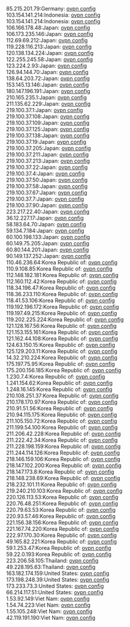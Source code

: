 85.215.201.79:Germany: [ovpn config](vpn/85_215_201_79.ovpn)  
103.154.141.214:Indonesia: [ovpn config](vpn/103_154_141_214.ovpn)  
103.154.141.214:Indonesia: [ovpn config](vpn/103_154_141_214.ovpn)  
106.166.178.48:Japan: [ovpn config](vpn/106_166_178_48.ovpn)  
106.173.235.146:Japan: [ovpn config](vpn/106_173_235_146.ovpn)  
112.69.69.212:Japan: [ovpn config](vpn/112_69_69_212.ovpn)  
119.228.116.213:Japan: [ovpn config](vpn/119_228_116_213.ovpn)  
120.138.134.224:Japan: [ovpn config](vpn/120_138_134_224.ovpn)  
122.255.245.58:Japan: [ovpn config](vpn/122_255_245_58.ovpn)  
123.224.2.93:Japan: [ovpn config](vpn/123_224_2_93.ovpn)  
126.94.144.70:Japan: [ovpn config](vpn/126_94_144_70.ovpn)  
138.64.203.72:Japan: [ovpn config](vpn/138_64_203_72.ovpn)  
153.145.13.146:Japan: [ovpn config](vpn/153_145_13_146.ovpn)  
180.147.196.191:Japan: [ovpn config](vpn/180_147_196_191.ovpn)  
210.165.235.1:Japan: [ovpn config](vpn/210_165_235_1.ovpn)  
211.135.62.229:Japan: [ovpn config](vpn/211_135_62_229.ovpn)  
219.100.37.1:Japan: [ovpn config](vpn/219_100_37_1.ovpn)  
219.100.37.108:Japan: [ovpn config](vpn/219_100_37_108.ovpn)  
219.100.37.109:Japan: [ovpn config](vpn/219_100_37_109.ovpn)  
219.100.37.125:Japan: [ovpn config](vpn/219_100_37_125.ovpn)  
219.100.37.138:Japan: [ovpn config](vpn/219_100_37_138.ovpn)  
219.100.37.19:Japan: [ovpn config](vpn/219_100_37_19.ovpn)  
219.100.37.205:Japan: [ovpn config](vpn/219_100_37_205.ovpn)  
219.100.37.211:Japan: [ovpn config](vpn/219_100_37_211.ovpn)  
219.100.37.213:Japan: [ovpn config](vpn/219_100_37_213.ovpn)  
219.100.37.22:Japan: [ovpn config](vpn/219_100_37_22.ovpn)  
219.100.37.4:Japan: [ovpn config](vpn/219_100_37_4.ovpn)  
219.100.37.50:Japan: [ovpn config](vpn/219_100_37_50.ovpn)  
219.100.37.58:Japan: [ovpn config](vpn/219_100_37_58.ovpn)  
219.100.37.67:Japan: [ovpn config](vpn/219_100_37_67.ovpn)  
219.100.37.7:Japan: [ovpn config](vpn/219_100_37_7.ovpn)  
219.100.37.90:Japan: [ovpn config](vpn/219_100_37_90.ovpn)  
223.217.22.40:Japan: [ovpn config](vpn/223_217_22_40.ovpn)  
36.12.227.17:Japan: [ovpn config](vpn/36_12_227_17.ovpn)  
58.183.64.70:Japan: [ovpn config](vpn/58_183_64_70.ovpn)  
59.134.7.184:Japan: [ovpn config](vpn/59_134_7_184.ovpn)  
60.100.198.133:Japan: [ovpn config](vpn/60_100_198_133.ovpn)  
60.149.75.205:Japan: [ovpn config](vpn/60_149_75_205.ovpn)  
60.80.144.201:Japan: [ovpn config](vpn/60_80_144_201.ovpn)  
90.149.137.252:Japan: [ovpn config](vpn/90_149_137_252.ovpn)  
110.46.236.64:Korea Republic of: [ovpn config](vpn/110_46_236_64.ovpn)  
110.9.108.85:Korea Republic of: [ovpn config](vpn/110_9_108_85.ovpn)  
112.148.182.181:Korea Republic of: [ovpn config](vpn/112_148_182_181.ovpn)  
112.160.112.42:Korea Republic of: [ovpn config](vpn/112_160_112_42.ovpn)  
118.34.196.47:Korea Republic of: [ovpn config](vpn/118_34_196_47.ovpn)  
118.36.233.110:Korea Republic of: [ovpn config](vpn/118_36_233_110.ovpn)  
118.41.53.106:Korea Republic of: [ovpn config](vpn/118_41_53_106.ovpn)  
119.192.196.172:Korea Republic of: [ovpn config](vpn/119_192_196_172.ovpn)  
119.197.49.215:Korea Republic of: [ovpn config](vpn/119_197_49_215.ovpn)  
119.202.225.224:Korea Republic of: [ovpn config](vpn/119_202_225_224.ovpn)  
121.128.167.56:Korea Republic of: [ovpn config](vpn/121_128_167_56.ovpn)  
121.153.155.161:Korea Republic of: [ovpn config](vpn/121_153_155_161.ovpn)  
121.162.44.108:Korea Republic of: [ovpn config](vpn/121_162_44_108.ovpn)  
124.63.150.15:Korea Republic of: [ovpn config](vpn/124_63_150_15.ovpn)  
125.129.203.11:Korea Republic of: [ovpn config](vpn/125_129_203_11.ovpn)  
14.32.210.224:Korea Republic of: [ovpn config](vpn/14_32_210_224.ovpn)  
175.197.75.95:Korea Republic of: [ovpn config](vpn/175_197_75_95.ovpn)  
175.200.156.185:Korea Republic of: [ovpn config](vpn/175_200_156_185.ovpn)  
1.230.7.4:Korea Republic of: [ovpn config](vpn/1_230_7_4.ovpn)  
1.241.154.62:Korea Republic of: [ovpn config](vpn/1_241_154_62.ovpn)  
1.248.16.145:Korea Republic of: [ovpn config](vpn/1_248_16_145.ovpn)  
210.108.251.37:Korea Republic of: [ovpn config](vpn/210_108_251_37.ovpn)  
210.178.170.97:Korea Republic of: [ovpn config](vpn/210_178_170_97.ovpn)  
210.91.51.56:Korea Republic of: [ovpn config](vpn/210_91_51_56.ovpn)  
210.94.115.175:Korea Republic of: [ovpn config](vpn/210_94_115_175.ovpn)  
211.105.150.72:Korea Republic of: [ovpn config](vpn/211_105_150_72.ovpn)  
211.199.54.100:Korea Republic of: [ovpn config](vpn/211_199_54_100.ovpn)  
211.206.42.228:Korea Republic of: [ovpn config](vpn/211_206_42_228.ovpn)  
211.222.42.34:Korea Republic of: [ovpn config](vpn/211_222_42_34.ovpn)  
211.228.198.159:Korea Republic of: [ovpn config](vpn/211_228_198_159.ovpn)  
211.244.114.126:Korea Republic of: [ovpn config](vpn/211_244_114_126.ovpn)  
218.146.159.106:Korea Republic of: [ovpn config](vpn/218_146_159_106.ovpn)  
218.147.102.200:Korea Republic of: [ovpn config](vpn/218_147_102_200.ovpn)  
218.147.173.8:Korea Republic of: [ovpn config](vpn/218_147_173_8.ovpn)  
218.148.238.69:Korea Republic of: [ovpn config](vpn/218_148_238_69.ovpn)  
218.232.101.11:Korea Republic of: [ovpn config](vpn/218_232_101_11.ovpn)  
219.240.210.103:Korea Republic of: [ovpn config](vpn/219_240_210_103.ovpn)  
220.126.113.53:Korea Republic of: [ovpn config](vpn/220_126_113_53.ovpn)  
220.76.48.251:Korea Republic of: [ovpn config](vpn/220_76_48_251.ovpn)  
220.79.63.53:Korea Republic of: [ovpn config](vpn/220_79_63_53.ovpn)  
220.93.57.46:Korea Republic of: [ovpn config](vpn/220_93_57_46.ovpn)  
221.156.38.156:Korea Republic of: [ovpn config](vpn/221_156_38_156.ovpn)  
221.167.74.220:Korea Republic of: [ovpn config](vpn/221_167_74_220.ovpn)  
222.97.170.30:Korea Republic of: [ovpn config](vpn/222_97_170_30.ovpn)  
49.165.82.221:Korea Republic of: [ovpn config](vpn/49_165_82_221.ovpn)  
59.1.253.47:Korea Republic of: [ovpn config](vpn/59_1_253_47.ovpn)  
59.22.0.193:Korea Republic of: [ovpn config](vpn/59_22_0_193.ovpn)  
223.206.58.105:Thailand: [ovpn config](vpn/223_206_58_105.ovpn)  
49.228.195.63:Thailand: [ovpn config](vpn/49_228_195_63.ovpn)  
163.182.174.159:United States: [ovpn config](vpn/163_182_174_159.ovpn)  
173.198.248.39:United States: [ovpn config](vpn/173_198_248_39.ovpn)  
173.233.73.3:United States: [ovpn config](vpn/173_233_73_3.ovpn)  
66.214.117.51:United States: [ovpn config](vpn/66_214_117_51.ovpn)  
1.53.92.149:Viet Nam: [ovpn config](vpn/1_53_92_149.ovpn)  
1.54.74.223:Viet Nam: [ovpn config](vpn/1_54_74_223.ovpn)  
1.55.105.248:Viet Nam: [ovpn config](vpn/1_55_105_248.ovpn)  
42.119.191.190:Viet Nam: [ovpn config](vpn/42_119_191_190.ovpn)  
